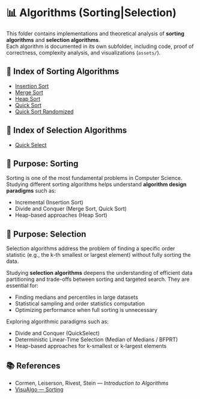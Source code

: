 # 📊 Algorithms (Sorting|Selection)

This folder contains implementations and theoretical analysis of **sorting algorithms** and **selection algorithms**.  
Each algorithm is documented in its own subfolder, including code, proof of correctness, complexity analysis, and visualizations (`assets/`).

## 📂 Index of Sorting Algorithms

- [Insertion Sort](./sorting/insertion_sort/README.md)  
- [Merge Sort](./sorting/merge_sort/README.md)  
- [Heap Sort](./sorting/heap_sort/README.md)  
- [Quick Sort](./sorting/quick_sort/README.md)  
- [Quick Sort Randomized](./sorting/quick_sort/randomized/README.md)  

## 📂 Index of Selection Algorithms
- [Quick Select](./selection/quick_select/README.md)  


## 🎯 Purpose: Sorting 
Sorting is one of the most fundamental problems in Computer Science.  
Studying different sorting algorithms helps understand **algorithm design paradigms** such as:
- Incremental (Insertion Sort)  
- Divide and Conquer (Merge Sort, Quick Sort)  
- Heap-based approaches (Heap Sort)  

## 🎯 Purpose: Selection
Selection algorithms address the problem of finding a specific order statistic (e.g., the k-th smallest or largest element) without fully sorting the data.

Studying **selection algorithms** deepens the understanding of efficient data partitioning and trade-offs between sorting and targeted search.
They are essential for:
- Finding medians and percentiles in large datasets
- Statistical sampling and order statistics computation
- Optimizing performance when full sorting is unnecessary

Exploring algorithmic paradigms such as:
- Divide and Conquer (QuickSelect)
- Deterministic Linear-Time Selection (Median of Medians / BFPRT)
- Heap-based approaches for k-smallest or k-largest elements

## 📚 References
- Cormen, Leiserson, Rivest, Stein — *Introduction to Algorithms*  
- [VisuAlgo — Sorting](https://visualgo.net/en/sorting)
